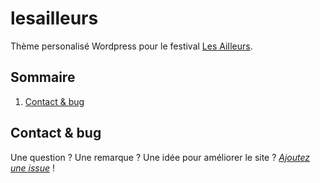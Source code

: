 # lesailleurs
Thème personalisé Wordpress pour le festival [Les AiIleurs](https://lesailleurs.art/).

## Sommaire
1. [Contact & bug](#contact-&-bug)


## Contact & bug
Une question ? Une remarque ?
Une idée pour améliorer le site ?
[*Ajoutez une issue*](/../../issues/new/choose) !
